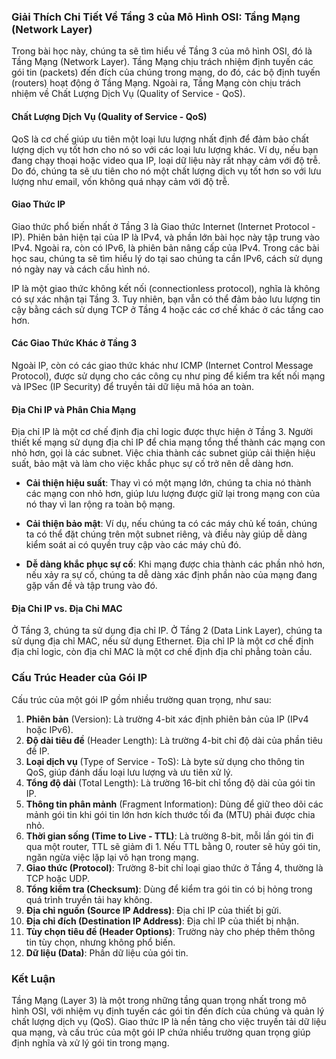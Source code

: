 ### Giải Thích Chi Tiết Về Tầng 3 của Mô Hình OSI: Tầng Mạng (Network Layer)

Trong bài học này, chúng ta sẽ tìm hiểu về Tầng 3 của mô hình OSI, đó là Tầng Mạng (Network Layer). Tầng Mạng chịu trách nhiệm định tuyến các gói tin (packets) đến đích của chúng trong mạng, do đó, các bộ định tuyến (routers) hoạt động ở Tầng Mạng. Ngoài ra, Tầng Mạng còn chịu trách nhiệm về Chất Lượng Dịch Vụ (Quality of Service - QoS).

#### Chất Lượng Dịch Vụ (Quality of Service - QoS)
QoS là cơ chế giúp ưu tiên một loại lưu lượng nhất định để đảm bảo chất lượng dịch vụ tốt hơn cho nó so với các loại lưu lượng khác. Ví dụ, nếu bạn đang chạy thoại hoặc video qua IP, loại dữ liệu này rất nhạy cảm với độ trễ. Do đó, chúng ta sẽ ưu tiên cho nó một chất lượng dịch vụ tốt hơn so với lưu lượng như email, vốn không quá nhạy cảm với độ trễ.

#### Giao Thức IP
Giao thức phổ biến nhất ở Tầng 3 là Giao thức Internet (Internet Protocol - IP). Phiên bản hiện tại của IP là IPv4, và phần lớn bài học này tập trung vào IPv4. Ngoài ra, còn có IPv6, là phiên bản nâng cấp của IPv4. Trong các bài học sau, chúng ta sẽ tìm hiểu lý do tại sao chúng ta cần IPv6, cách sử dụng nó ngày nay và cách cấu hình nó.

IP là một giao thức không kết nối (connectionless protocol), nghĩa là không có sự xác nhận tại Tầng 3. Tuy nhiên, bạn vẫn có thể đảm bảo lưu lượng tin cậy bằng cách sử dụng TCP ở Tầng 4 hoặc các cơ chế khác ở các tầng cao hơn.

#### Các Giao Thức Khác ở Tầng 3
Ngoài IP, còn có các giao thức khác như ICMP (Internet Control Message Protocol), được sử dụng cho các công cụ như ping để kiểm tra kết nối mạng và IPSec (IP Security) để truyền tải dữ liệu mã hóa an toàn.

#### Địa Chỉ IP và Phân Chia Mạng
Địa chỉ IP là một cơ chế định địa chỉ logic được thực hiện ở Tầng 3. Người thiết kế mạng sử dụng địa chỉ IP để chia mạng tổng thể thành các mạng con nhỏ hơn, gọi là các subnet. Việc chia thành các subnet giúp cải thiện hiệu suất, bảo mật và làm cho việc khắc phục sự cố trở nên dễ dàng hơn. 

- **Cải thiện hiệu suất**: Thay vì có một mạng lớn, chúng ta chia nó thành các mạng con nhỏ hơn, giúp lưu lượng được giữ lại trong mạng con của nó thay vì lan rộng ra toàn bộ mạng.
  
- **Cải thiện bảo mật**: Ví dụ, nếu chúng ta có các máy chủ kế toán, chúng ta có thể đặt chúng trên một subnet riêng, và điều này giúp dễ dàng kiểm soát ai có quyền truy cập vào các máy chủ đó.

- **Dễ dàng khắc phục sự cố**: Khi mạng được chia thành các phần nhỏ hơn, nếu xảy ra sự cố, chúng ta dễ dàng xác định phần nào của mạng đang gặp vấn đề và tập trung vào đó.

#### Địa Chỉ IP vs. Địa Chỉ MAC
Ở Tầng 3, chúng ta sử dụng địa chỉ IP. Ở Tầng 2 (Data Link Layer), chúng ta sử dụng địa chỉ MAC, nếu sử dụng Ethernet. Địa chỉ IP là một cơ chế định địa chỉ logic, còn địa chỉ MAC là một cơ chế định địa chỉ phẳng toàn cầu.

### Cấu Trúc Header của Gói IP
Cấu trúc của một gói IP gồm nhiều trường quan trọng, như sau:

1. **Phiên bản** (Version): Là trường 4-bit xác định phiên bản của IP (IPv4 hoặc IPv6).
2. **Độ dài tiêu đề** (Header Length): Là trường 4-bit chỉ độ dài của phần tiêu đề IP.
3. **Loại dịch vụ** (Type of Service - ToS): Là byte sử dụng cho thông tin QoS, giúp đánh dấu loại lưu lượng và ưu tiên xử lý.
4. **Tổng độ dài** (Total Length): Là trường 16-bit chỉ tổng độ dài của gói tin IP.
5. **Thông tin phân mảnh** (Fragment Information): Dùng để giữ theo dõi các mảnh gói tin khi gói tin lớn hơn kích thước tối đa (MTU) phải được chia nhỏ.
6. **Thời gian sống (Time to Live - TTL)**: Là trường 8-bit, mỗi lần gói tin đi qua một router, TTL sẽ giảm đi 1. Nếu TTL bằng 0, router sẽ hủy gói tin, ngăn ngừa việc lặp lại vô hạn trong mạng.
7. **Giao thức (Protocol)**: Trường 8-bit chỉ loại giao thức ở Tầng 4, thường là TCP hoặc UDP.
8. **Tổng kiểm tra (Checksum)**: Dùng để kiểm tra gói tin có bị hỏng trong quá trình truyền tải hay không.
9. **Địa chỉ nguồn (Source IP Address)**: Địa chỉ IP của thiết bị gửi.
10. **Địa chỉ đích (Destination IP Address)**: Địa chỉ IP của thiết bị nhận.
11. **Tùy chọn tiêu đề (Header Options)**: Trường này cho phép thêm thông tin tùy chọn, nhưng không phổ biến.
12. **Dữ liệu (Data)**: Phần dữ liệu của gói tin.

### Kết Luận
Tầng Mạng (Layer 3) là một trong những tầng quan trọng nhất trong mô hình OSI, với nhiệm vụ định tuyến các gói tin đến đích của chúng và quản lý chất lượng dịch vụ (QoS). Giao thức IP là nền tảng cho việc truyền tải dữ liệu qua mạng, và cấu trúc của một gói IP chứa nhiều trường quan trọng giúp định nghĩa và xử lý gói tin trong mạng.
